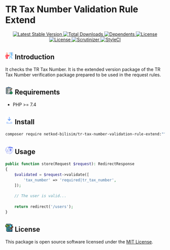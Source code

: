 # TR Tax Number Validation Rule Extend

<div style="text-align: center">
<a href="https://packagist.org/packages/netkod-bilisim/tr-tax-number-validation-rule-extend" rel="nofollow">
    <img src="https://img.shields.io/packagist/v/netkod-bilisim/tr-tax-number-validation-rule-extend" alt="Latest Stable Version">
</a>

<a href="https://packagist.org/packages/netkod-bilisim/tr-tax-number-validation-rule-extend" rel="nofollow">
    <img src="https://img.shields.io/packagist/dt/netkod-bilisim/tr-tax-number-validation-rule-extend" alt="Total Downloads">
</a>

<a href="https://packagist.org/packages/netkod-bilisim/tr-tax-number-validation-rule-extend" rel="nofollow">
    <img src="https://poser.pugx.org/netkod-bilisim/tr-tax-number-validation-rule-extend/dependents.svg" alt="Dependents">
</a>

<a href="https://packagist.org/packages/netkod-bilisim/tr-tax-number-validation-rule-extend" rel="nofollow">
    <img src="https://img.shields.io/packagist/l/netkod-bilisim/tr-tax-number-validation-rule-extend" alt="License">
</a>
</div>

<div style="text-align: center">
<a href="https://packagist.org/packages/netkod-bilisim/tr-tax-number-validation-rule-extend" rel="nofollow">
    <img src="http://poser.pugx.org/netkod-bilisim/tr-tax-number-validation-rule-extend/require/php" alt="License">
</a>
<a href="https://scrutinizer-ci.com/g/netkod-bilisim/tr-tax-number-validation-rule-extend/badges/quality-score.png?b=master" rel="nofollow">
    <img src="https://scrutinizer-ci.com/g/netkod-bilisim/tr-tax-number-validation-rule-extend/badges/quality-score.png?b=master" alt="Scrutinizer">
</a>
<a href="https://github.styleci.io/repos/673723959?branch=master">
    <img src="https://github.styleci.io/repos/673723959/shield?branch=master" alt="StyleCI">
</a>

</div>

## <img src="public/assets/images/presentation.png" width="25" height="25"> Introduction

It checks the TR Tax Number. It is the extended version package of the TR Tax Number verification package prepared to be used in the request rules.

## <img src="public/assets/images/requirement.png" width="25" height="25"> Requirements

- PHP >= 7.4

## <img src="public/assets/images/inbox.png" width="25" height="25"> Install

```bash
composer require netkod-bilisim/tr-tax-number-validation-rule-extend:"^1"
```

## <img src="public/assets/images/web-coding.png" width="25" height="25"> Usage

```php
public function store(Request $request): RedirectResponse
{
    $validated = $request->validate([
        'tax_number' => 'required|tr_tax_number',
    ]);
 
    // The user is valid...
 
    return redirect('/users');
}
```

## <img src="public/assets/images/licensing.png" width="25" height="25"> License

This package is open source software licensed under
the [MIT License](https://opensource.org/license/mit/).

